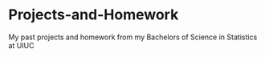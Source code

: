 # Projects-and-Homework
My past projects and homework from my Bachelors of Science in Statistics at UIUC
